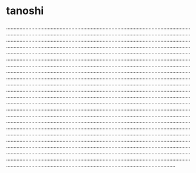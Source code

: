 # tanoshi
..........................................................................................................................................................................................................................................................................................................................................................................................................................................................................................................................................................................................................................................................................................................................................................................................................................................................................................................................................................................................................................................................................................................................................................................................................................................................................................................................................................................................................................................................................................................................................................................................................................................................................................................................................................................................................................................................................................................................................................................................................................................................................................................................................................................................................................................................................................................................................................................................................................................................................................................................................................................................................................................................................................................................................................................................................................................................................................................................................................